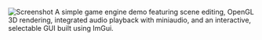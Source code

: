 ![Screenshot](assets/scene_editor.png)
A simple game engine demo featuring scene editing, OpenGL 3D rendering, integrated audio playback with miniaudio, and an interactive, selectable GUI built using ImGui. 
